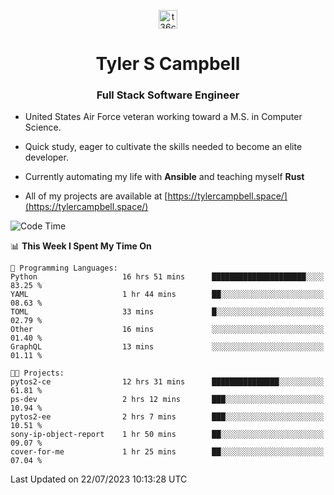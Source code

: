 <p align="center">
<a href="https://www.linkedin.com/in/t36campbell" target="blank"><img align="center" src="https://ik.imagekit.io/t36campbell/Portfolio/linkedin.png.original_m8bbGgPh6.png" alt="t36campbell" height="30" width="30" /></a>
</p>
<h1 align="center">Tyler S Campbell</h1>
<h3 align="center">Full Stack Software Engineer</h3>

* United States Air Force veteran working toward a M.S. in Computer Science.

* Quick study, eager to cultivate the skills needed to become an elite developer.

* Currently automating my life with **Ansible** and teaching myself **Rust**

* All of my projects are available at [https://tylercampbell.space/](https://tylercampbell.space/)

<!--START_SECTION:waka-->
![Code Time](http://img.shields.io/badge/Code%20Time-2%2C639%20hrs%2012%20mins-blue)

📊 **This Week I Spent My Time On** 

```text
💬 Programming Languages: 
Python                   16 hrs 51 mins      █████████████████████░░░░   83.25 % 
YAML                     1 hr 44 mins        ██░░░░░░░░░░░░░░░░░░░░░░░   08.63 % 
TOML                     33 mins             █░░░░░░░░░░░░░░░░░░░░░░░░   02.79 % 
Other                    16 mins             ░░░░░░░░░░░░░░░░░░░░░░░░░   01.40 % 
GraphQL                  13 mins             ░░░░░░░░░░░░░░░░░░░░░░░░░   01.11 % 

🐱‍💻 Projects: 
pytos2-ce                12 hrs 31 mins      ███████████████░░░░░░░░░░   61.81 % 
ps-dev                   2 hrs 12 mins       ███░░░░░░░░░░░░░░░░░░░░░░   10.94 % 
pytos2-ee                2 hrs 7 mins        ███░░░░░░░░░░░░░░░░░░░░░░   10.51 % 
sony-ip-object-report    1 hr 50 mins        ██░░░░░░░░░░░░░░░░░░░░░░░   09.07 % 
cover-for-me             1 hr 25 mins        ██░░░░░░░░░░░░░░░░░░░░░░░   07.04 % 
```


 Last Updated on 22/07/2023 10:13:28 UTC
<!--END_SECTION:waka-->
